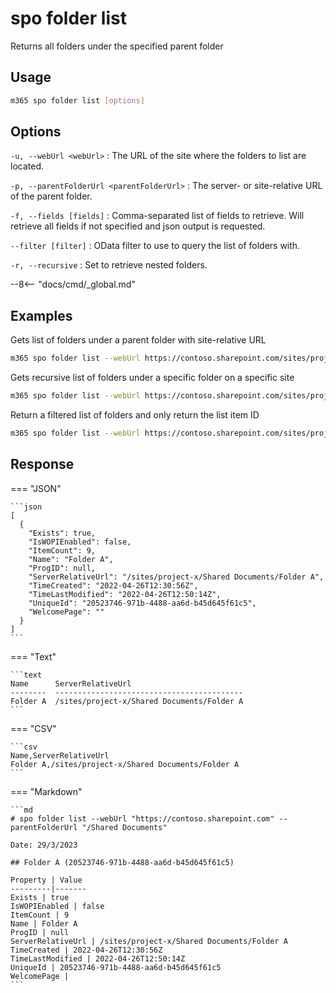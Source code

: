 # spo folder list

Returns all folders under the specified parent folder

## Usage

```sh
m365 spo folder list [options]
```

## Options

`-u, --webUrl <webUrl>`
: The URL of the site where the folders to list are located.

`-p, --parentFolderUrl <parentFolderUrl>`
: The server- or site-relative URL of the parent folder.

`-f, --fields [fields]`
: Comma-separated list of fields to retrieve. Will retrieve all fields if not specified and json output is requested.

`--filter [filter]`
: OData filter to use to query the list of folders with.

`-r, --recursive`
: Set to retrieve nested folders.

--8<-- "docs/cmd/_global.md"

## Examples

Gets list of folders under a parent folder with site-relative URL

```sh
m365 spo folder list --webUrl https://contoso.sharepoint.com/sites/project-x --parentFolderUrl '/Shared Documents'
```

Gets recursive list of folders under a specific folder on a specific site

```sh
m365 spo folder list --webUrl https://contoso.sharepoint.com/sites/project-x --parentFolderUrl '/sites/project-x/Shared Documents' --recursive
```

Return a filtered list of folders and only return the list item ID

```sh
m365 spo folder list --webUrl https://contoso.sharepoint.com/sites/project-x --parentFolderUrl '/Shared Documents' --fields ListItemAllFields/Id --filter "startswith(Name,'Folder')"
```

## Response

=== "JSON"

    ```json
    [  
      {
        "Exists": true,
        "IsWOPIEnabled": false,
        "ItemCount": 9,
        "Name": "Folder A",
        "ProgID": null,
        "ServerRelativeUrl": "/sites/project-x/Shared Documents/Folder A",
        "TimeCreated": "2022-04-26T12:30:56Z",
        "TimeLastModified": "2022-04-26T12:50:14Z",
        "UniqueId": "20523746-971b-4488-aa6d-b45d645f61c5",
        "WelcomePage": ""
      }
    ]
    ```

=== "Text"

    ```text
    Name      ServerRelativeUrl
    --------  ------------------------------------------
    Folder A  /sites/project-x/Shared Documents/Folder A
    ```

=== "CSV"

    ```csv
    Name,ServerRelativeUrl
    Folder A,/sites/project-x/Shared Documents/Folder A
    ```

=== "Markdown"

    ```md
    # spo folder list --webUrl "https://contoso.sharepoint.com" --parentFolderUrl "/Shared Documents"

    Date: 29/3/2023

    ## Folder A (20523746-971b-4488-aa6d-b45d645f61c5)

    Property | Value
    ---------|-------
    Exists | true
    IsWOPIEnabled | false
    ItemCount | 9
    Name | Folder A
    ProgID | null
    ServerRelativeUrl | /sites/project-x/Shared Documents/Folder A
    TimeCreated | 2022-04-26T12:30:56Z
    TimeLastModified | 2022-04-26T12:50:14Z
    UniqueId | 20523746-971b-4488-aa6d-b45d645f61c5
    WelcomePage |
    ```
